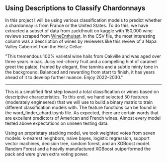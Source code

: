 ## Using Descriptions to Classify Chardonnays

In this project I will be using various classification models to predict whether a chardonnay is from France or the United States. To do this, we have extracted a subset of data from zackthoutt on kaggle with 150,000 wine reviews scraped from [WineEnthuiast](https://www.wineenthusiast.com). In the CSV file, the most interesting column was a description of wines by reviewers like this review of a Napa Valley Cabernet from the Heitz Cellar:

"This tremendous 100% varietal wine hails from Oakville and was aged over three years in oak. Juicy red-cherry fruit and a compelling hint of caramel greet the palate, framed by elegant, fine tannins and a subtle minty tone in the background. Balanced and rewarding from start to finish, it has years ahead of it to develop further nuance. Enjoy 2022–2030."

---

This is a simplified first step toward a total classification or wines based on descriptive characteristics. To this end, we hand selected 50 features (moderately engineered) that we will use to build a binary matrix to train different classification models with. The feature functions can be found in the word_finder_chard.ipynb file. As expected, there are certain words that are excellent predictors of American and French wines. Almost every model tested above expectations on unseen testing data. 

Using an proprietary stacking model, we took weighted votes from seven models: k-nearest neighbors, naive bayes, logistic regression, support vector machines, decision tree, random forest, and an XGBoost model. Random Forest and a heavily manufactured XGBoost outperformed the pack and were given extra voting power.  







